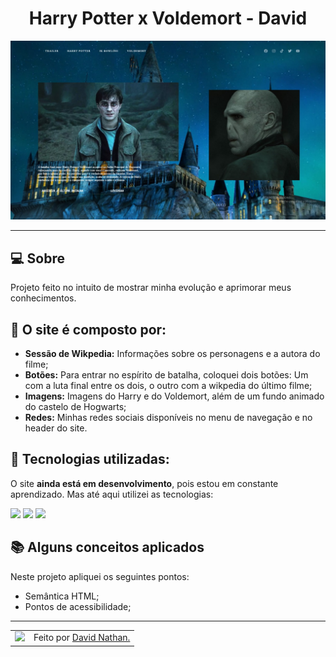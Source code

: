<h1 align="center">Harry Potter x Voldemort - David </h1>

![Imagem do projeto finalizado](imagens/siteHarryxVoldemort.jpg)

---

## 💻 Sobre

Projeto feito no intuito de mostrar minha evolução e aprimorar meus conhecimentos.

## 🤯 O site é composto por:

- **Sessão de Wikpedia:** Informações sobre os personagens e a autora do filme;
- **Botões:** Para entrar no espírito de batalha, coloquei dois botões: Um com a luta final entre os dois, o outro com a wikpedia do último filme;
- **Imagens:** Imagens do Harry e do Voldemort, além de um fundo animado do castelo de Hogwarts;
- **Redes:** Minhas redes sociais disponíveis no menu de navegação e no header do site.

## 🧠 Tecnologias utilizadas:

O site **ainda está em desenvolvimento**, pois estou em constante aprendizado. Mas até aqui utilizei as tecnologias:

<div>
    <img src="https://img.shields.io/badge/HTML5-E34F26?style=for-the-badge&logo=html5&logoColor=white" />
    <img src="https://img.shields.io/badge/CSS3-1572B6?style=for-the-badge&logo=css3&logoColor=white" />
    <img src="https://img.shields.io/badge/JavaScript-F7DF1E?style=for-the-badge&logo=javascript&logoColor=black" />
</div>

## 📚 Alguns conceitos aplicados

Neste projeto apliquei os seguintes pontos:
+ Semântica HTML;
+ Pontos de acessibilidade;

---
<table>
  <tr>
    <td>
      <img src="https://github.com/David-Dev18.png" width="100px" />
    </td>
    <td>
      Feito por <a href="https://github.com/David-Dev18">David Nathan.</a>
    </td>
  </tr>
</table>
